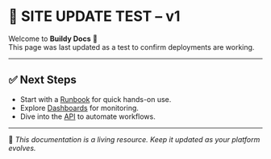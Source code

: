 # 🚀 SITE UPDATE TEST – v1

Welcome to **Buildy Docs** 👋  
This page was last updated as a test to confirm deployments are working.

---

## ✅ Next Steps

- Start with a [Runbook](runbook.md) for quick hands-on use.
- Explore [Dashboards](dashboards.md) for monitoring.
- Dive into the [API](api.md) to automate workflows.

---

📌 _This documentation is a living resource. Keep it updated as your platform evolves._
 
